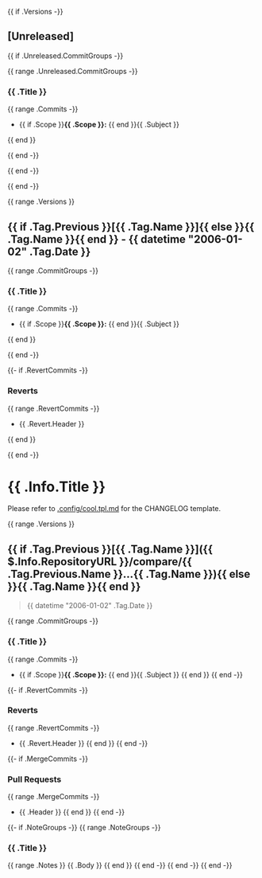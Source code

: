 {{ if .Versions -}}

<a name="unreleased"></a>

## [Unreleased]

{{ if .Unreleased.CommitGroups -}}

{{ range .Unreleased.CommitGroups -}}

### {{ .Title }}

{{ range .Commits -}}

- {{ if .Scope }}**{{ .Scope }}:** {{ end }}{{ .Subject }}

{{ end }}

{{ end -}}

{{ end -}}

{{ end -}}

{{ range .Versions }}

<a name="{{ .Tag.Name }}"></a>

## {{ if .Tag.Previous }}[{{ .Tag.Name }}]{{ else }}{{ .Tag.Name }}{{ end }} - {{ datetime "2006-01-02" .Tag.Date }}

{{ range .CommitGroups -}}

### {{ .Title }}

{{ range .Commits -}}

- {{ if .Scope }}**{{ .Scope }}:** {{ end }}{{ .Subject }}

{{ end }}

{{ end -}}

{{- if .RevertCommits -}}

### Reverts

{{ range .RevertCommits -}}

- {{ .Revert.Header }}

{{ end }}

{{ end -}}

# {{ .Info.Title }}

Please refer to [.config/cool.tpl.md](./.chglog/cool.tpl.md) for the CHANGELOG template.


{{ range .Versions }}
<a name="{{ .Tag.Name }}"></a>
## {{ if .Tag.Previous }}[{{ .Tag.Name }}]({{ $.Info.RepositoryURL }}/compare/{{ .Tag.Previous.Name }}...{{ .Tag.Name }}){{ else }}{{ .Tag.Name }}{{ end }}

> {{ datetime "2006-01-02" .Tag.Date }}

{{ range .CommitGroups -}}
### {{ .Title }}

{{ range .Commits -}}
* {{ if .Scope }}**{{ .Scope }}:** {{ end }}{{ .Subject }}
{{ end }}
{{ end -}}

{{- if .RevertCommits -}}
### Reverts

{{ range .RevertCommits -}}
* {{ .Revert.Header }}
{{ end }}
{{ end -}}

{{- if .MergeCommits -}}
### Pull Requests

{{ range .MergeCommits -}}
* {{ .Header }}
{{ end }}
{{ end -}}

{{- if .NoteGroups -}}
{{ range .NoteGroups -}}
### {{ .Title }}

{{ range .Notes }}
{{ .Body }}
{{ end }}
{{ end -}}
{{ end -}}
{{ end -}}

